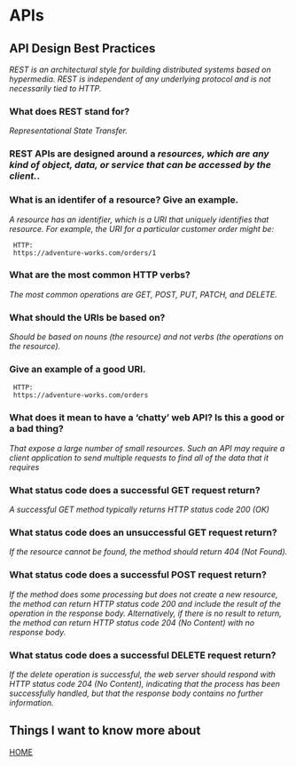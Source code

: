 # **APIs**

## **API Design Best Practices**

 *REST is an architectural style for building distributed systems based on hypermedia. REST is independent of any underlying protocol and is not necessarily tied to HTTP.*

 ### **What does REST stand for?**

  *Representational State Transfer.*

 ### **REST APIs are designed around a** *resources, which are any kind of object, data, or service that can be accessed by the client.*.

 ### **What is an identifer of a resource? Give an example.**

 *A resource has an identifier, which is a URI that uniquely identifies that resource. For example, the URI for a particular customer order might be:*
```
 HTTP:
 https://adventure-works.com/orders/1
 ```

 ### **What are the most common HTTP verbs?**

 *The most common operations are GET, POST, PUT, PATCH, and DELETE.*

 ### **What should the URIs be based on?**

 *Should be based on nouns (the resource) and not verbs (the operations on the resource).*

 ### **Give an example of a good URI.**
```
 HTTP:
 https://adventure-works.com/orders
 ```

 ### **What does it mean to have a ‘chatty’ web API? Is this a good or a bad thing?**

 *That expose a large number of small resources. Such an API may require a client application to send multiple requests to find all of the data that it requires*

 ### **What status code does a successful GET request return?**

 *A successful GET method typically returns HTTP status code 200 (OK)*

 ### **What status code does an unsuccessful GET request return?**

 *If the resource cannot be found, the method should return 404 (Not Found).*

 ### **What status code does a successful POST request return?**

 *If the method does some processing but does not create a new resource, the method can return HTTP status code 200 and include the result of the operation in the response body. Alternatively, if there is no result to return, the method can return HTTP status code 204 (No Content) with no response body.*

 ### **What status code does a successful DELETE request return?**

 *If the delete operation is successful, the web server should respond with HTTP status code 204 (No Content), indicating that the process has been successfully handled, but that the response body contains no further information.*
 
 
 
 ## **Things I want to know more about**



[HOME](https://malkhaleel88.github.io/reading-notes)
